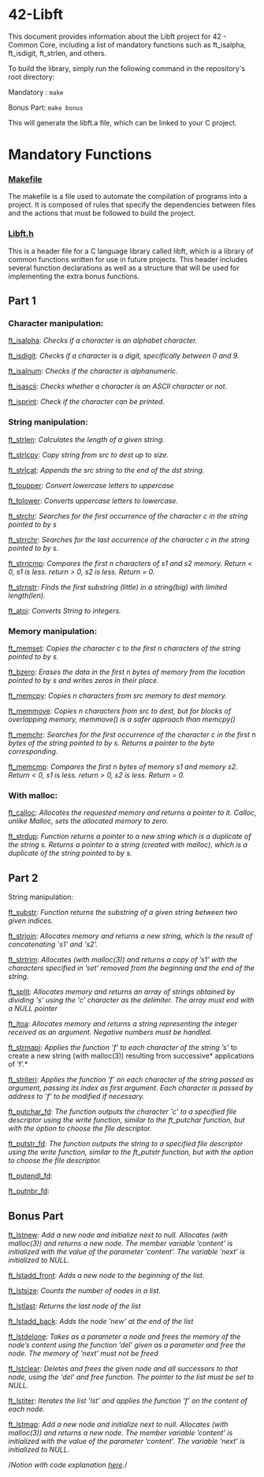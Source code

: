 # 42-Libft
This document provides information about the Libft project for 42 - Common Core, including a list of mandatory functions such as ft_isalpha, ft_isdigit, ft_strlen, and others. 

To build the library, simply run the following command in the repository's root directory:

Mandatory : `make`

Bonus Part: `make bonus`

This will generate the libft.a file, which can be linked to your C project.

# Mandatory Functions

### [Makefile](https://github.com/agathabarros/42-Libft/blob/master/Makefile)
The makefile is a file used to automate the compilation of programs into a project. It is composed of rules that specify the dependencies between files and the actions that must be followed to build the project.

### [Libft.h](https://github.com/agathabarros/42-Libft/blob/master/libft.h)
This is a header file for a C language library called libft, which is a library of common functions written for use in future projects. This header includes several function declarations as well as a structure that will be used for implementing the extra bonus functions.

## Part 1
### Character manipulation:

[ft_isalpha](https://github.com/agathabarros/42-Libft/blob/master/ft_isalpha.c): *Checks if a character is an alphabet character.*

[ft_isdigit](https://github.com/agathabarros/42-Libft/blob/master/ft_isdigit.c): *Checks if a character is a digit, specifically between 0 and 9.*

[ft_isalnum](https://github.com/agathabarros/42-Libft/blob/master/ft_isalnum.c): *Checks if the character is alphanumeric.*

[ft_isascii](https://github.com/agathabarros/42-Libft/blob/master/ft_isascii.c): *Checks whether a character is an ASCII character or not.*

[ft_isprint](https://github.com/agathabarros/42-Libft/blob/master/ft_isprint.c): *Check if the character can be printed.*

### String manipulation:
[ft_strlen](https://github.com/agathabarros/42-Libft/blob/master/ft_strlen.c): *Calculates the length of a given string.*

[ft_strlcpy](https://github.com/agathabarros/42-Libft/blob/master/ft_strlcpy.c): *Copy string from src to dest up to size.*

[ft_strlcat](https://github.com/agathabarros/42-Libft/blob/master/ft_strlcat.c): *Appends the src string to the end of the dst string.*

[ft_toupper](https://github.com/agathabarros/42-Libft/blob/master/ft_toupper.c): *Convert lowercase letters to uppercase*

[ft_tolower](https://github.com/agathabarros/42-Libft/blob/master/ft_tolower.c): *Converts uppercase letters to lowercase.*

[ft_strchr](https://github.com/agathabarros/42-Libft/blob/master/ft_strchr.c): *Searches for the first occurrence of the character c in the string pointed to by s*

[ft_strrchr](https://github.com/agathabarros/42-Libft/blob/master/ft_strrchr.c): *Searches for the last occurrence of the character c in the string pointed to by s.*

[ft_strncmp](https://github.com/agathabarros/42-Libft/blob/master/ft_strncmp.c): *Compares the first n characters of s1 and s2 memory.
Return < 0, s1 is less. return > 0, s2 is less. Return = 0.*

[ft_strnstr](https://github.com/agathabarros/42-Libft/blob/master/ft_strnstr.c): *Finds the first substring (little) in a string(big) with limited length(len).*

[ft_atoi](https://github.com/agathabarros/42-Libft/blob/master/ft_atoi.c): *Converts String to integers.*

### Memory manipulation:

[ft_memset](https://github.com/agathabarros/42-Libft/blob/master/ft_memset.c): *Copies the character c to the first n characters of the string pointed to by s.*

[ft_bzero](https://github.com/agathabarros/42-Libft/blob/master/ft_bzero.c): *Erases the data in the first n bytes of memory from the location pointed to by s and writes zeros in their place.*

[ft_memcpy](https://github.com/agathabarros/42-Libft/blob/master/ft_memcpy.c): *Copies n characters from src memory to dest memory.*

[ft_memmove](https://github.com/agathabarros/42-Libft/blob/master/ft_memmove.c): *Copies n characters from src to dest, but for blocks of overlapping memory, memmove() is a safer approach than memcpy()*

[ft_memchr](https://github.com/agathabarros/42-Libft/blob/master/ft_memchr.c): *Searches for the first occurrence of the character c in the first n bytes of the string pointed to by s. Returns a pointer to the byte corresponding.*

[ft_memcmp](https://github.com/agathabarros/42-Libft/blob/master/ft_memcmp.c): *Compares the first n bytes of memory s1 and memory s2. Return < 0, s1 is less. return > 0, s2 is less. Return = 0.*

### With malloc:
[ft_calloc](https://github.com/agathabarros/42-Libft/blob/master/ft_calloc.c): *Allocates the requested memory and returns a pointer to it. Calloc, unlike Malloc, sets the allocated memory to zero.*

[ft_strdup](https://github.com/agathabarros/42-Libft/blob/master/ft_strdup.c): *Function returns a pointer to a new string which is a duplicate of the string s. Returns a pointer to a string (created with malloc), which is a duplicate of the string pointed to by s.*

## Part 2

String manipulation:

[ft_substr](https://github.com/agathabarros/42-Libft/blob/master/ft_substr.c): *Function returns the substring of a given string between two given indices.*

[ft_strjoin](https://github.com/agathabarros/42-Libft/blob/master/ft_strjoin.c): *Allocates memory and returns a new string, which is the result of concatenating 's1' and 's2'.*

[ft_strtrim](https://github.com/agathabarros/42-Libft/blob/master/ft_strtrim.c): *Allocates (with malloc(3)) and returns a copy of ’s1’ with the characters specified in ’set’ removed from the beginning and the end of the string.*

[ft_split](https://github.com/agathabarros/42-Libft/blob/master/ft_split.c): *Allocates memory and returns an array of strings obtained by dividing 's' using the 'c' character as the delimiter. The array must end with a NULL pointer*

[ft_itoa](https://github.com/agathabarros/42-Libft/blob/master/ft_itoa.c): *Allocates memory and returns a string representing the integer received as an argument. Negative numbers must be handled.*

[ft_strmapi](https://github.com/agathabarros/42-Libft/blob/master/ft_strmapi.c): *Applies the function ’f’ to each character of the string ’s’* to create a new string (with malloc(3)) resulting from successive* applications of ’f’.*

[ft_striteri](https://github.com/agathabarros/42-Libft/blob/master/ft_striteri.c): *Applies the function ’f’ on each character of the string passed as argument, passing its index as first argument. Each character is passed by address to ’f’ to be modified if necessary.*

[ft_putchar_fd](https://github.com/agathabarros/42-Libft/blob/master/ft_putchar_fd.c): *The function outputs the character 'c' to a specified file descriptor using the write function, similar to the ft_putchar function, but with the option to choose the file descriptor.*

[ft_putstr_fd](https://github.com/agathabarros/42-Libft/blob/master/ft_putstr_fd.c): *The function outputs the string to a specified file descriptor using the write function, similar to the ft_putstr function, but with the option to choose the file descriptor.*

[ft_putendl_fd](https://github.com/agathabarros/42-Libft/blob/master/ft_putendl_fd.c): 

[ft_putnbr_fd](https://github.com/agathabarros/42-Libft/blob/master/ft_putnbr_fd.c):


## Bonus Part

[ft_lstnew](https://github.com/agathabarros/42-Libft/blob/master/ft_lstnew.c):
    *Add a new node and initialize next to null. Allocates (with malloc(3)) and returns a new node.
    The member variable ’content’ is initialized with the value of the parameter ’content’. The variable ’next’ is initialized to NULL.*
    
[ft_lstadd_front](https://github.com/agathabarros/42-Libft/blob/master/ft_lstadd_front.c):
  *Adds a new node to the beginning of the list.*

    
[ft_lstsize](https://github.com/agathabarros/42-Libft/blob/master/ft_lstadd_front.c):
   *Counts the number of nodes in a list.*

[ft_lstlast](https://github.com/agathabarros/42-Libft/blob/master/ft_lstlast.c):
  *Returns the last node of the list*
    
[ft_lstadd_back](https://github.com/agathabarros/42-Libft/blob/master/ft_lstadd_back.c):
   *Adds the node ’new’ at the end of the list*
    
[ft_lstdelone](https://github.com/agathabarros/42-Libft/blob/master/ft_lstdelone.c):
 *Takes as a parameter a node and frees the memory of the node’s content using the function ’del’ given as a parameter and free the node. The memory of ’next’ must not be freed*
    
[ft_lstclear](https://github.com/agathabarros/42-Libft/blob/master/ft_lstdelone.c):
  *Deletes and frees the given node and all successors to that node, using the 'del' and free function. The pointer to the list must be set to NULL.*
  
[ft_lstiter](https://github.com/agathabarros/42-Libft/blob/master/ft_lstdelone.c):
   *Iterates the list ’lst’ and applies the function ’f’ on the content of each node.*
 
[ft_lstmap](https://github.com/agathabarros/42-Libft/blob/master/ft_lstdelone.c):
  *Add a new node and initialize next to null. Allocates (with malloc(3)) and returns a new node.
The member variable ’content’ is initialized with the value of the parameter ’content’. The variable ’next’ is initialized to NULL.*

/*Notion with code explanation [here](https://time-block-641.notion.site/Libft-8b3810011e254dc98a3ab4bc2c3bf7c8).*/
